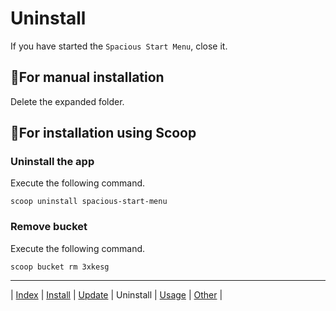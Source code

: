 # Uninstall

If you have started the `Spacious Start Menu`, close it.

## 💠For manual installation

Delete the expanded folder.


## 💠For installation using Scoop

### Uninstall the app

Execute the following command.

```
scoop uninstall spacious-start-menu
```

### Remove bucket

Execute the following command.

```
scoop bucket rm 3xkesg
```

---

| [Index](index.md) | [Install](install.md) | [Update](update.md) | Uninstall | [Usage](usage.md) | [Other](other.md) |
